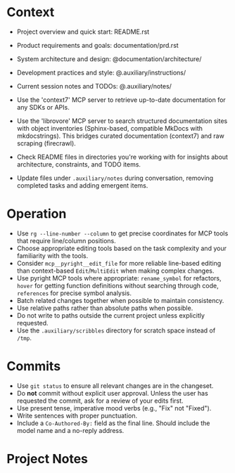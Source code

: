# Context

- Project overview and quick start: README.rst
- Product requirements and goals: documentation/prd.rst
- System architecture and design: @documentation/architecture/
- Development practices and style: @.auxiliary/instructions/
- Current session notes and TODOs: @.auxiliary/notes/

- Use the 'context7' MCP server to retrieve up-to-date documentation for any SDKs or APIs.
- Use the 'librovore' MCP server to search structured documentation sites with object inventories (Sphinx-based, compatible MkDocs with mkdocstrings). This bridges curated documentation (context7) and raw scraping (firecrawl).
- Check README files in directories you're working with for insights about architecture, constraints, and TODO items.
- Update files under `.auxiliary/notes` during conversation, removing completed tasks and adding emergent items.

# Operation

- Use `rg --line-number --column` to get precise coordinates for MCP tools that require line/column positions.
- Choose appropriate editing tools based on the task complexity and your familiarity with the tools.
- Consider `mcp__pyright__edit_file` for more reliable line-based editing than context-based `Edit`/`MultiEdit` when making complex changes.
- Use pyright MCP tools where appropriate: `rename_symbol` for refactors, `hover` for getting function definitions without searching through code, `references` for precise symbol analysis.
- Batch related changes together when possible to maintain consistency.
- Use relative paths rather than absolute paths when possible.
- Do not write to paths outside the current project unless explicitly requested.
- Use the `.auxiliary/scribbles` directory for scratch space instead of `/tmp`.

# Commits

- Use `git status` to ensure all relevant changes are in the changeset.
- Do **not** commit without explicit user approval. Unless the user has requested the commit, ask for a review of your edits first.
- Use present tense, imperative mood verbs (e.g., "Fix" not "Fixed").
- Write sentences with proper punctuation.
- Include a `Co-Authored-By:` field as the final line. Should include the model name and a no-reply address.

# Project Notes

<!-- This section accumulates project-specific knowledge, constraints, and deviations.
     For structured items, use documentation/architecture/decisions/ and .auxiliary/notes/todo.md -->
